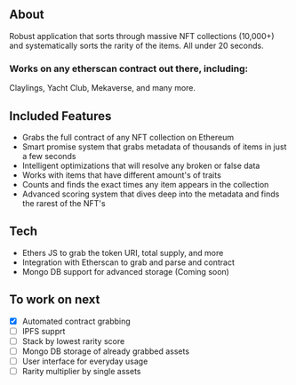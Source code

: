 ## About

Robust application that sorts through massive NFT collections (10,000+) and systematically sorts the rarity of the items. All under 20 seconds.

### Works on any etherscan contract out there, including:

Claylings, Yacht Club, Mekaverse, and many more.

## Included Features

- Grabs the full contract of any NFT collection on Ethereum
- Smart promise system that grabs metadata of thousands of items in just a few seconds
- Intelligent optimizations that will resolve any broken or false data
- Works with items that have different amount's of traits
- Counts and finds the exact times any item appears in the collection
- Advanced scoring system that dives deep into the metadata and finds the rarest of the NFT's

## Tech

- Ethers JS to grab the token URI, total supply, and more
- Integration with Etherscan to grab and parse and contract
- Mongo DB support for advanced storage (Coming soon)

## To work on next

- [x] Automated contract grabbing
- [ ] IPFS supprt
- [ ] Stack by lowest rarity score
- [ ] Mongo DB storage of already grabbed assets
- [ ] User interface for everyday usage
- [ ] Rarity multiplier by single assets
